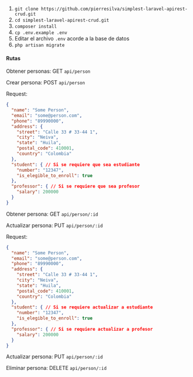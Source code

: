 
1. `git clone https://github.com/pierresilva/simplest-laravel-apirest-crud.git`
2. `cd simplest-laravel-apirest-crud.git`
3. `composer install`
4. `cp .env.example .env`
5. Editar el archivo `.env` acorde a la base de datos
6. `php artisan migrate`

#### Rutas

Obtener personas: GET `api/person`

Crear persona:    POST `api/person`
                     
Request:

```json
{
  "name": "Some Person",
  "email": "some@person.com",
  "phone": "89990000",
  "address": {
    "street": "Calle 33 # 33-44 1",
    "city": "Neiva",
    "state": "Huila",
    "postal_code": 410001,
    "country": "Colombia"
  }, 
  "student": { // Si se requiere que sea estudiante
    "number": "12347",
    "is_elegible_to_enroll": true
  }, 
  "professor": { // Si se requiere que sea profesor
    "salary": 200000
  }
}
```

Obtener persona: GET `api/person/:id`

Actualizar persona: PUT `api/person/:id`

Request: 

```json
{
  "name": "Some Person",
  "email": "some@person.com",
  "phone": "89990000",
  "address": {
    "street": "Calle 33 # 33-44 1",
    "city": "Neiva",
    "state": "Huila",
    "postal_code": 410001,
    "country": "Colombia"
  }, 
  "student": { // Si se requiere actualizar a estudiante
    "number": "12347",
    "is_elegible_to_enroll": true
  }, 
  "professor": { // Si se requiere actualizar a profesor
    "salary": 200000
  }
}
```

Actualizar persona: PUT `api/person/:id`

Eliminar persona: DELETE `api/person/:id`
